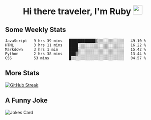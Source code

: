 <h1 align="center">Hi there traveler, I'm Ruby <img src="https://user-images.githubusercontent.com/81705278/122967910-fa9b5a00-d358-11eb-99ec-db00243bed5a.gif" width="30px"> </h1>

<h2>Some Weekly Stats</h2>

<!--START_SECTION:waka-->
```text
JavaScript   9 hrs 39 mins   ████████████▒░░░░░░░░░░░░   49.10 % 
HTML         3 hrs 11 mins   ████░░░░░░░░░░░░░░░░░░░░░   16.22 % 
Markdown     3 hrs 1 min     ████░░░░░░░░░░░░░░░░░░░░░   15.42 % 
Python       2 hrs 38 mins   ███▒░░░░░░░░░░░░░░░░░░░░░   13.44 % 
CSS          53 mins         █░░░░░░░░░░░░░░░░░░░░░░░░   04.57 % 
```
<!--END_SECTION:waka-->

<h2>More Stats</h2>

[![GitHub Streak](https://github-readme-streak-stats.herokuapp.com/?user=radkinz&theme=dark)](https://git.io/streak-stats)

<h2>A Funny Joke</h2>

<!-- jokes -->
<img src="https://readme-jokes.vercel.app/api?theme=material-palenight" alt="Jokes Card"/>
